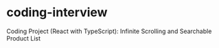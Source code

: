 # coding-interview
Coding Project (React with TypeScript): Infinite Scrolling and Searchable Product List
